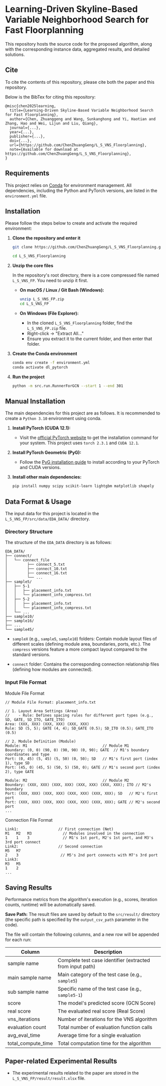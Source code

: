 # Learning-Driven Skyline-Based Variable Neighborhood Search for Fast Floorplanning

This repository hosts the source code for the proposed algorithm, along with the corresponding instance data, aggregated results, and detailed solutions. 

## Cite

To cite the contents of this repository, please cite both the paper and this repository.

Below is the BibTex for citing this repository:

```
@misc{chen2025learning,
  title={Learning-Driven Skyline-Based Variable Neighborhood Search for Fast Floorplanning},
  author={Chen, Zhuanggeng and Wang, Sunkanghong and Yi, Haotian and Zhang, Hao and Wei, Lijun and Liu, Qiang},
  journal={...},
  year={...},
  publisher={...},
  doi={...},
  url={https://github.com/ChenZhuangGeng/L_S_VNS_Floorplanning},
  note={Available for download at https://github.com/ChenZhuangGeng/L_S_VNS_Floorplanning},
}
```

## Requirements

This project relies on [Conda](https://docs.conda.io/en/latest/) for environment management. All dependencies, including the Python and PyTorch versions, are listed in the `environment.yml` file.

## Installation

Please follow the steps below to create and activate the required environment:

1. **Clone the repository and enter it**

   ```bash
   git clone https://github.com/ChenZhuangGeng/L_S_VNS_Floorplanning.git
   
   cd L_S_VNS_Floorplanning
   ```

2. **Unzip the core files**

   In the repository's root directory, there is a core compressed file named `L_S_VNS_FP`. You need to unzip it first.

   - **On macOS / Linux / Git Bash (Windows):**

     ```bash
     unzip L_S_VNS_FP.zip
     cd L_S_VNS_FP
     ```

   - **On Windows (File Explorer):**

     - In the cloned `L_S_VNS_Floorplanning` folder, find the `L_S_VNS_FP.zip` file.
     - Right-click -> "Extract All..."
     - Ensure you extract it to the current folder, and then enter that folder.

3. **Create the Conda environment**

   ```bash
   conda env create -f environment.yml
   conda activate dl_pytorch
   ```

4. **Run the project**

   ```bash
   python -m src.run.RunnerForGCN --start 1 --end 301
   ```

## Manual Installation

The main dependencies for this project are as follows. It is recommended to create a `Python 3.10` environment using conda.

1. **Install PyTorch (CUDA 12.1):**

   - Visit the [official PyTorch website](https://pytorch.org/get-started/locally/) to get the installation command for your system. This project uses `torch 2.3.1` and `CUDA 12.1`.

2. **Install PyTorch Geometric (PyG):**

   - Follow the [PyG installation guide](https://pytorch-geometric.readthedocs.io/en/latest/install/installation.html) to install according to your PyTorch and CUDA versions.

3. **Install other main dependencies:**

   ```bash
   pip install numpy scipy scikit-learn lightgbm matplotlib shapely
   ```

## Data Format & Usage

The input data for this project is located in the `L_S_VNS_FP/src/data/EDA_DATA/` directory.

### Directory Structure

The structure of the `EDA_DATA` directory is as follows:

```
EDA_DATA/
├── connect/
│   └── connect_file
│         ├── connect_5.txt
│         ├── connect_10.txt
│         ├── connect_16.txt
│         └── ...
├── sample5/
│   ├── 5-1
│   │   ├── placement_info.txt
│   │   └── placement_info_compress.txt
│   ├── 5-2
│   │   ├── placement_info.txt
│   │   └── placement_info_compress.txt
│   └── ...
├── sample10/
├── sample16/
├── ...
└── sample45/
```

- `sampleX` (e.g., `sample5`, `sample10`) folders: Contain module layout files of different scales (defining module area, boundaries, ports, etc.). The `compress` versions feature a more compact layout compared to the standard versions.

- `connect` folder: Contains the corresponding connection relationship files (defining how modules are connected).

### Input File Format

Module File Format

```
// Module File Format: placement_info.txt

// 1. Layout Area Settings (Area)
//    - Rule: Defines spacing rules for different port types (e.g., SD, GATE, SD_ITO, GATE_ITO)
Area: (XXX, XXX) (XXX, XXX) (XXX, XXX)
Rule: SD (5, 5); GATE (4, 4); SD_GATE (0.5); SD_ITO (0.5); GATE_ITO (0.5)

// 2. Module Definition (Module)
Module: M1                                  // Module M1
Boundary: (0, 0) (90, 0) (90, 90) (0, 90); GATE  // M1's boundary coordinates and type
Port: (0, 45) (5, 45) (5, 50) (0, 50); SD   // M1's first port (index 1), type SD
Port: (45, 0) (45, 5) (50, 5) (50, 0); GATE // M1's second port (index 2), type GATE

Module: M2                                  // Module M2
Boundary: (XXX, XXX) (XXX, XXX) (XXX, XXX) (XXX, XXX); ITO // M2's boundary
Port: (XXX, XXX) (XXX, XXX) (XXX, XXX) (XXX, XXX); SD   // M2's first port
Port: (XXX, XXX) (XXX, XXX) (XXX, XXX) (XXX, XXX); GATE // M2's second port
...
```

Connection File Format

```
Link1:                  // First connection (Net)
M1   M2   M3              // Modules involved in the connection
1    1    3               // M1's 1st port, M2's 1st port, and M3's 3rd port connect
Link2:                  // Second connection
M5   M7
2    3                   // M5's 2nd port connects with M7's 3rd port
Link3:
M3   M5
1    2
...
```

## Saving Results

Performance metrics from the algorithm's execution (e.g., scores, iteration counts, runtime) will be automatically saved.

**Save Path:** The result files are saved by default to the `src/result/` directory (the specific path is specified by the `output_csv_path` parameter in the code).

The file will contain the following columns, and a new row will be appended for each run:

| Column             | Description                                               |
| ------------------ | --------------------------------------------------------- |
| sample name        | Complete test case identifier (extracted from input path) |
| main sample name   | Main category of the test case (e.g., `sample5`)          |
| sub sample name    | Specific name of the test case (e.g., `sample5-1`)        |
| score              | The model's predicted score (GCN Score)                   |
| real score         | The evaluated real score (Real Score)                     |
| vns_iterations     | Number of iterations for the VNS algorithm                |
| evaluation count   | Total number of evaluation function calls                 |
| avg_eval_time      | Average time for a single evaluation                      |
| total_compute_time | Total computation time for the algorithm                  |

## Paper-related Experimental Results

- The experimental results related to the paper are stored in the `L_S_VNS_FP/result/result.xlsx` file.
